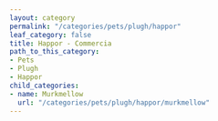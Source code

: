 ```yaml
---
layout: category
permalink: "/categories/pets/plugh/happor"
leaf_category: false
title: Happor - Commercia
path_to_this_category:
- Pets
- Plugh
- Happor
child_categories:
- name: Murkmellow
  url: "/categories/pets/plugh/happor/murkmellow"
---
```

